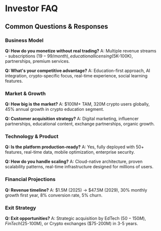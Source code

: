 # Investor FAQ

## Common Questions & Responses

### Business Model
**Q: How do you monetize without real trading?**
A: Multiple revenue streams - subscriptions ($19-99/month), educational licensing ($5K-100K), partnerships, premium services.

**Q: What's your competitive advantage?**
A: Education-first approach, AI integration, crypto-specific focus, real-time experience, social learning features.

### Market & Growth
**Q: How big is the market?**
A: $100M+ TAM, 320M crypto users globally, 45% annual growth in crypto education segment.

**Q: Customer acquisition strategy?**
A: Digital marketing, influencer partnerships, educational content, exchange partnerships, organic growth.

### Technology & Product
**Q: Is the platform production-ready?**
A: Yes, fully deployed with 50+ features, real-time data, mobile optimization, enterprise security.

**Q: How do you handle scaling?**
A: Cloud-native architecture, proven scalability patterns, real-time infrastructure designed for millions of users.

### Financial Projections
**Q: Revenue timeline?**
A: $1.5M (2025) → $47.5M (2029), 30% monthly growth first year, 8% conversion rate, 5% churn.

### Exit Strategy
**Q: Exit opportunities?**
A: Strategic acquisition by EdTech ($50-150M), FinTech ($25-100M), or Crypto exchanges ($75-200M) in 3-5 years.